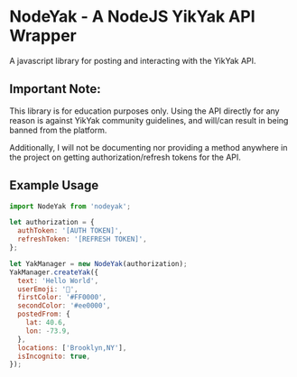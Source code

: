 # NodeYak - A NodeJS YikYak API Wrapper

A javascript library for posting and interacting with the YikYak API.

## Important Note:

This library is for education purposes only. Using the API directly for any reason is against YikYak community guidelines, and will/can result in being banned from the platform.

Additionally, I will not be documenting nor providing a method anywhere in the project on getting authorization/refresh tokens for the API.

## Example Usage

```js
import NodeYak from 'nodeyak';

let authorization = {
  authToken: '[AUTH TOKEN]',
  refreshToken: '[REFRESH TOKEN]',
};

let YakManager = new NodeYak(authorization);
YakManager.createYak({
  text: 'Hello World',
  userEmoji: '🤠',
  firstColor: '#FF0000',
  secondColor: '#ee0000',
  postedFrom: {
    lat: 40.6,
    lon: -73.9,
  },
  locations: ['Brooklyn,NY'],
  isIncognito: true,
});
```
